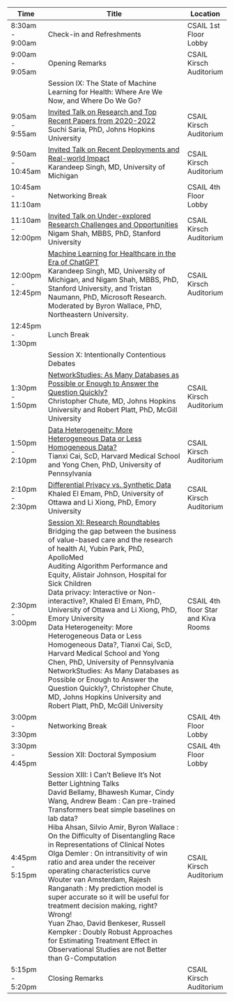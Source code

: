 <table class="table table-bordered table-sm">
  	<thead>
    <tr>
      <th style='width:15%'>Time</th>
      <th style='width:70%'>Title</th>
      <th style='width:15'>Location</th>
    </tr>
	</thead>
	 <tbody>
    <tr>
      <td>8:30am - 9:00am</td>
      <td>Check-in and Refreshments</td>
      <td>CSAIL 1st Floor Lobby</td>
    </tr>
    <tr>
      <td>9:00am - 9:05am</td>
      <td>Opening Remarks</td>
      <td>CSAIL Kirsch Auditorium</td>
    </tr>
    <tr>
      <td></td>
      <td class="keynote"><span class="border-left-0"><span class="font-weight-bold">Session IX: The State of Machine Learning for Health: Where Are We Now, and Where Do We Go?</span></span></td>
    </tr>
     <tr>
      <td>9:05am - 9:55am</td>
      <td><a href="program.html#tab-invited">Invited Talk on Research and Top Recent Papers from 2020-2022</a><br>
      <span class="font-italic"><span class="font-weight-bold">Suchi Saria, PhD,</span> Johns Hopkins University</span></td>
      <td>CSAIL Kirsch Auditorium</td>
    </tr>
     <tr>
      <td>9:50am - 10:45am</td>
      <td><a href="program.html#tab-invited">Invited Talk on Recent Deployments and Real-world Impact</a><br>
        <span class="font-italic"><span class="font-weight-bold">Karandeep Singh, MD,</span> University of Michigan</span>
      </td> 
      <td>CSAIL Kirsch Auditorium</td>
    </tr>
     <tr>
      <td>10:45am - 11:10am</td>
      <td>Networking Break</td>
      <td>CSAIL 4th Floor Lobby</td>
    </tr>
    <tr>
      <td>11:10am - 12:00pm</td>
      <td><a href="program.html#tab-invited">Invited Talk on Under-explored Research Challenges and Opportunities</a><br>
        <span class="font-italic"><span class="font-weight-bold">Nigam Shah, MBBS, PhD,</span> Stanford University</span>
      </td>
      <td>CSAIL Kirsch Auditorium</td>
    </tr>
     <tr>
      <td>12:00pm - 12:45pm</td>
      <td><a href="program.html#tab-invited">Machine Learning for Healthcare in the Era of ChatGPT</a><br>
        <span class="font-italic"><span class="font-weight-bold">Karandeep Singh, MD,</span> University of Michigan, and <span class="font-weight-bold">Nigam Shah, MBBS, PhD,</span> Stanford University, and <span class="font-italic"><span class="font-weight-bold">Tristan Naumann, PhD,</span> Microsoft Research</span>. Moderated by <span class="font-weight-bold">Byron Wallace, PhD,</span> Northeastern University</span>.
</td>
      <td>CSAIL Kirsch Auditorium</td>
    </tr>
    <tr>
      <td>12:45pm - 1:30pm</td>
      <td>Lunch Break</td> 
      <td></td>
    </tr>
    <tr>
      <td></td>
      <td class="keynote"><span class="border-left-0"><span class="font-weight-bold">Session X: Intentionally Contentious Debates</span></span></td>
    </tr>
    <tr>
      <td>1:30pm - 1:50pm</td>
      <td><a href="program.html#tab-debates">NetworkStudies: As Many Databases as Possible or Enough to Answer the Question Quickly?</a><br>
        <span class="font-italic"><span class="font-weight-bold">Christopher Chute, MD,</span> Johns Hopkins University and <span class="font-weight-bold">Robert Platt, PhD,</span> McGill University</span>
      </td>
      <td>CSAIL Kirsch Auditorium</td>
    </tr>
     <tr>
      <td>1:50pm - 2:10pm</td>
      <td><a href="program.html#tab-debates">Data Heterogeneity: More Heterogeneous Data or Less Homogeneous Data?</a><br>
        <span class="font-italic"><span class="font-weight-bold">Tianxi Cai, ScD,</span> Harvard Medical School and <span class="font-weight-bold">Yong Chen, PhD,</span> University of Pennsylvania</span>
      </td>
      <td>CSAIL Kirsch Auditorium</td>
    </tr>
    <tr>
      <td>2:10pm - 2:30pm</td>
      <td><a href="program.html#tab-debates">Differential Privacy vs. Synthetic Data</a><br>
        <span class="font-italic"><span class="font-weight-bold">Khaled El Emam, PhD,</span> University of Ottawa and <span class="font-weight-bold">Li Xiong, PhD,</span> Emory University</span>
      </td>
      <td>CSAIL Kirsch Auditorium</td>
    </tr>
     <tr>
      <td>2:30pm - 3:00pm</td>
      <td><span class="font-weight-bold"><a href="program.html#tab-roundtables">Session XI: Research Roundtables</a></span><br>
        Bridging the gap between the business of value-based care and the research of health AI, <span class="font-italic"><span class="font-weight-bold">Yubin Park, PhD</span>, ApolloMed</span><br>
        Auditing Algorithm Performance and Equity, <span class="font-italic"><span class="font-weight-bold">Alistair Johnson</span>, Hospital for Sick Children</span><br>
        Data privacy: Interactive or Non-interactive?, <span class="font-italic"><span class="font-weight-bold">Khaled El Emam, PhD,</span> University of Ottawa and <span class="font-weight-bold">Li Xiong, PhD,</span> Emory University</span><br>
        Data Heterogeneity: More Heterogeneous Data or Less Homogeneous Data?, <span class="font-weight-bold">Tianxi Cai, ScD,</span> Harvard Medical School and <span class="font-weight-bold">Yong Chen, PhD,</span> University of Pennsylvania</span><br>
        NetworkStudies: As Many Databases as Possible or Enough to Answer the Question Quickly?, <span class="font-italic"><span class="font-weight-bold">Christopher Chute, MD,</span> Johns Hopkins University and <span class="font-weight-bold">Robert Platt, PhD,</span> McGill University</span></td>
        <td>CSAIL 4th floor Star and Kiva Rooms</td>
    </tr>
    <tr>
      <td>3:00pm - 3:30pm</td>
      <td>Networking Break</td> 
      <td>CSAIL 4th Floor Lobby</td>
    </tr>
    <tr>
      <td>3:30pm - 4:45pm</td>
      <td><span class="font-weight-bold">
      Session XII: Doctoral Symposium</span></td> 
      <td>CSAIL 4th Floor Lobby</td>
    </tr>
    <tr>
      <td>4:45pm - 5:15pm</td>
      <td><span class="font-weight-bold">
      Session XIII: I Can’t Believe It’s Not Better Lightning Talks</span><br>
      <span class="font-italic"><span class="font-weight-bold">David Bellamy</span>, Bhawesh Kumar, Cindy Wang, Andrew Beam</span> : Can pre-trained Transformers beat simple baselines on lab data?<br>
      <span class="font-italic"><span class="font-weight-bold">Hiba Ahsan</span>, Silvio Amir, Byron Wallace</span> : On the Difficulty of Disentangling Race in Representations of Clinical Notes<br>
      <span class="font-italic"><span class="font-weight-bold">Olga Demler</span></span> : On intransitivity of win ratio and area under the receiver operating characteristics curve<br>
      <span class="font-italic"><span class="font-weight-bold">Wouter van Amsterdam</span>, Rajesh Ranganath</span> : My prediction model is super accurate so it will be useful for treatment decision making, right? Wrong!<br>
      <span class="font-italic"><span class="font-weight-bold">Yuan Zhao</span>, David Benkeser, Russell Kempker</span> : Doubly Robust Approaches for Estimating Treatment Effect in Observational Studies are not Better than G-Computation
    </td> 
      <td>CSAIL Kirsch Auditorium</td>
    </tr>
     <tr>
      <td>5:15pm - 5:20pm</td>
      <td>Closing Remarks</td>
      <td>CSAIL Kirsch Auditorium</td>
    </tr>
  </tbody>
</table>